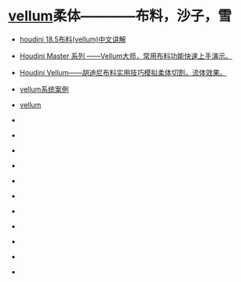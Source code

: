 # [vellum](https://www.sidefx.com/docs/houdini/vellum/index.html)柔体————布料，沙子，雪

* [houdini 18.5布料(vellum)中文讲解](https://www.bilibili.com/video/BV1Lb4y1y7Mv)

* [Houdini Master 系列 ——Vellum大师，常用布料功能快速上手演示。](https://www.bilibili.com/video/BV19b4y1R7kX)

* [Houdini Vellum——胡迪尼布料实用技巧模拟柔体切割，流体效果。](https://www.bilibili.com/video/BV1nK4y1D7qD)

* [vellum系统案例](https://www.bilibili.com/video/BV1cz4y1S7Qv)

* [vellum](https://www.bilibili.com/video/BV1tb411P7FB)

* []()

* []()

* []()

* []()

* []()

* []()

* []()

* []()

* []()

* []()

* []()
